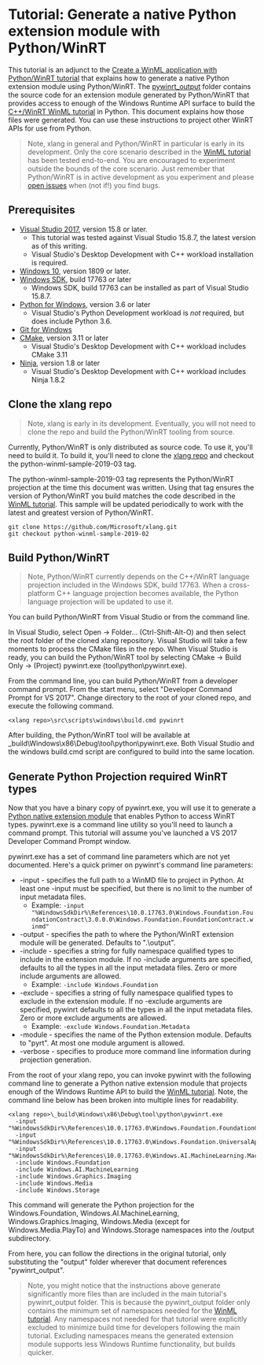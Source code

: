 # Tutorial: Generate a native Python extension module with Python/WinRT

This tutorial is an adjunct to the [Create a WinML application with Python/WinRT tutorial](readme.md)
that explains how to generate a native Python extension module using Python/WinRT. The
[pywinrt_output](/pywinrt_output) folder contains the source code for an extension module generated
by Python/WinRT that provides access to enough of the Windows Runtime API surface to build the
[C++/WinRT WinML tutorial](https://docs.microsoft.com/en-us/windows/ai/get-started-desktop) in
Python. This document explains how those files were generated. You can use these instructions to
project other WinRT APIs for use from Python.

> Note, xlang in general and Python/WinRT in particular is early in its development. Only the core
scenario described in the [WinML tutorial](readme.md) has been tested end-to-end. You are encouraged
to experiment outside the bounds of the core scenario. Just remember that Python/WinRT is in active
development as you experiment and please [open issues](https://github.com/Microsoft/xlang/issues)
when (not if!) you find bugs.

## Prerequisites

* [Visual Studio 2017](https://developer.microsoft.com/windows/downloads), version 15.8 or later.
  * This tutorial was tested against Visual Studio 15.8.7, the latest version as of this writing.
  * Visual Studio's Desktop Development with C++ workload installation is required.
* [Windows 10](https://developer.microsoft.com/windows/downloads), version 1809 or later.
* [Windows SDK](https://www.microsoft.com/software-download/windowsinsiderpreviewSDK), build 17763 or later
  * Windows SDK, build 17763 can be installed as part of Visual Studio 15.8.7.
* [Python for Windows](https://www.python.org), version 3.6 or later
  * Visual Studio's Python Development workload is _not_ required, but does include Python 3.6.
* [Git for Windows](https://gitforwindows.org/)
* [CMake](https://cmake.org/), version 3.11 or later
  * Visual Studio's Desktop Development with C++ workload includes CMake 3.11
* [Ninja](https://ninja-build.org/), version 1.8 or later
  * Visual Studio's Desktop Development with C++ workload includes Ninja 1.8.2

## Clone the xlang repo

> Note, xlang is early in its development. Eventually, you will not need to clone the repo and build
> the Python/WinRT tooling from source.

Currently, Python/WinRT is only distributed as source code. To use it, you'll need to build it. To
build it, you'll need to clone the [xlang repo](https://github.com/Microsoft/xlang) and checkout the
python-winml-sample-2019-03 tag.

The python-winml-sample-2019-03 tag represents the Python/WinRT projection at the time this document
was written. Using that tag ensures the version of Python/WinRT you build matches the code described
in the [WinML tutorial](readme.md). This sample will be updated periodically to work with the latest
and greatest version of Python/WinRT.

``` shell
git clone https://github.com/Microsoft/xlang.git
git checkout python-winml-sample-2019-02
```

## Build Python/WinRT

> Note, Python/WinRT currently depends on the C++/WinRT language projection included in the Windows
> SDK, build 17763. When a cross-platform C++ language projection becomes available,  the Python
> language projection will be updated to use it.

You can build Python/WinRT from Visual Studio or from the command line.

In Visual Studio, select Open -> Folder... (Ctrl-Shift-Alt-O) and then select the root folder of the
cloned xlang repository. Visual Studio will take a few moments to process the CMake files in the
repo. When Visual Studio is ready, you can build the Python/WinRT tool by selecting CMake -> Build
Only -> (Project) pywinrt.exe (tool\python\pywinrt.exe).

From the command line, you can build Python/WinRT from a developer command prompt. From the start
menu, select "Developer Command Prompt for VS 2017". Change directory to the root of your cloned
repo, and execute the following command.

``` shell
<xlang repo>\src\scripts\windows\build.cmd pywinrt
```

After building, the Python/WinRT tool will be available at <xlang repo>\_build\Windows\x86\Debug\tool\python\pywinrt.exe.
Both Visual Studio and the windows build.cmd script are configured to build into the same location.

## Generate Python Projection required WinRT types

Now that you have a binary copy of pywinrt.exe, you will use it to generate a
[Python native extension module](https://docs.python.org/3/extending/extending.html) that enables
Python to access WinRT types. pywinrt.exe is a command line utility so you'll need to launch a
command prompt. This tutorial will assume you've launched a VS 2017 Developer Command Prompt window.

pywinrt.exe has a set of command line parameters which are not yet documented. Here's a quick primer
on pywinrt's command line parameters:

* -input - specifies the full path to a WinMD file to project in Python. At least one -input must be
  specified, but there is no limit to the number of input metadata files.
  * Example: `-input "%WindowsSdkDir%\References\10.0.17763.0\Windows.Foundation.FoundationContract\3.0.0.0\Windows.Foundation.FoundationContract.winmd"`
* -output - specifies the path to where the Python/WinRT extension module will be generated.
  Defaults to ".\output".
* -include - specifies a string for fully namespace qualified types to include in the extension
  module. If no -include arguments are specified, defaults to all the types in all the input
  metadata files. Zero or more include arguments are allowed.
  * Example: `-include Windows.Foundation`
* -exclude - specifies a string of fully namespace qualified types to exclude in the extension module.
  If no -exclude arguments are specified, pywinrt defaults to all the types in all the input 
  metadata files. Zero or more exclude arguments are allowed.
  * Example: `-exclude Windows.Foundation.Metadata`
* -module - specifies the name of the Python extension module. Defaults to "pyrt". At most one module
  argument is allowed.
* -verbose - specifies to produce more command line information during projection generation.

From the root of your xlang repo, you can invoke pywinrt with the following command line to generate
a Python native extension module that projects enough of the Windows Runtime API to build the
[WinML tutorial](readme.md). Note, the command line below has been broken into multiple lines for
readability.

``` shell
<xlang repo>\_build\Windows\x86\Debug\tool\python\pywinrt.exe
  -input "%WindowsSdkDir%\References\10.0.17763.0\Windows.Foundation.FoundationContract/3.0.0.0/Windows.Foundation.FoundationContract.winmd"
  -input "%WindowsSdkDir%\References\10.0.17763.0\Windows.Foundation.UniversalApiContract/7.0.0.0/Windows.Foundation.UniversalApiContract.winmd"
  -input "%WindowsSdkDir%\References\10.0.17763.0\Windows.AI.MachineLearning.MachineLearningContract/1.0.0.0/Windows.AI.MachineLearning.MachineLearningContract.winmd"
  -include Windows.Foundation
  -include Windows.AI.MachineLearning
  -include Windows.Graphics.Imaging
  -include Windows.Media
  -include Windows.Storage
```

This command will generate the Python projection for the Windows.Foundation,
Windows.AI.MachineLearning, Windows.Graphics.Imaging, Windows.Media (except for Windows.Media.PlayTo)
and Windows.Storage namespaces into the /output subdirectory.

From here, you can follow the directions in the original tutorial, only substituting the "output"
folder wherever that document references "pywinrt_output".

> Note, you might notice that the instructions above generate significantly more files than are
> included in the main tutorial's pywinrt_output folder. This is because the pywinrt_output folder
> only contains the minimum set of namespaces needed for the [WinML tutorial](https://docs.microsoft.com/en-us/windows/ai/get-started-desktop).
> Any namespaces not needed for that tutorial were explicitly excluded to minimize build time for
> developers following the main tutorial. Excluding namespaces means the generated extension module
> supports less Windows Runtime functionality, but builds quicker.
